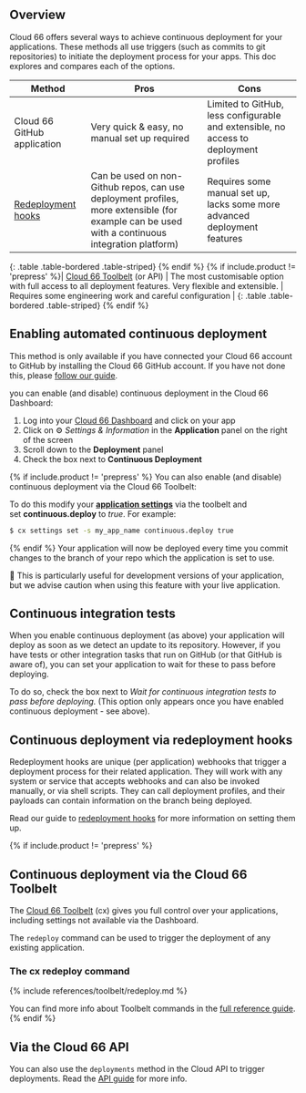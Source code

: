 ## Overview

Cloud 66 offers several ways to achieve continuous deployment for your applications. These methods all use triggers (such as commits to git repositories) to initiate the deployment process for your apps. This doc explores and compares each of the options.

| Method | Pros | Cons |
| --- | --- | --- |
| Cloud 66 GitHub application | Very quick & easy, no manual set up required | Limited to GitHub, less configurable and extensible, no access to deployment profiles |
| [Redeployment hooks](/{{page.collection}}/how-to-guides/deployment/redeployment-hook.html) | Can be used on non-Github repos, can use deployment profiles, more extensible (for example can be used with a continuous integration platform) | Requires some manual set up, lacks some more advanced deployment features |{% if include.product == 'prepress' %}
{: .table .table-bordered .table-striped}
{% endif %}
{% if include.product != 'prepress' %}| [Cloud 66 Toolbelt](#continuous-deployment-via-the-cloud-66-toolbelt) (or API) | The most customisable option with full access to all deployment features. Very flexible and extensible. | Requires some engineering work and careful configuration |
{: .table .table-bordered .table-striped}
{% endif %}

## Enabling automated continuous deployment

This method is only available if you have connected your Cloud 66 account to GitHub by installing the Cloud 66 GitHub account. If you have not done this, please [follow our guide](/{{page.collection}}/how-to-guides/common-tools/access-your-code.html).

you can enable (and disable) continuous deployment in the Cloud 66 Dashboard:

1. Log into your [Cloud 66 Dashboard](https://app.cloud66.com/) and click on your app
2. Click on ⚙️ *Settings & Information* in the **Application** panel on the right of the screen
3. Scroll down to the **Deployment** panel
4. Check the box next to **Continuous Deployment**

{% if include.product != 'prepress' %}
You can also enable (and disable) continuous deployment via the Cloud 66 Toolbelt:

To do this modify your **[application settings](/{{page.collection}}/references/toolbelt/toolbelt-commands.html#settings-set)** via the toolbelt and set **continuous.deploy** to *true*. For example:

```bash
$ cx settings set -s my_app_name continuous.deploy true
```
{% endif %}
Your application will now be deployed every time you commit changes to the branch of your repo which the application is set to use. 

<div class="notice notice-warning"><p markdown="1">
🚨 This is particularly useful for development versions of your application, but we advise caution when using this feature with your live application.
</p></div>

## Continuous integration tests

When you enable continuous deployment (as above) your application will deploy as soon as we detect an update to its repository. However, if you have tests or other integration tasks that run on GitHub (or that GitHub is aware of), you can set your application to wait for these to pass before deploying. 

To do so, check the box next to *Wait for continuous integration tests to pass before deploying.* (This option only appears once you have enabled continuous deployment - see above).

## Continuous deployment via redeployment hooks

Redeployment hooks are unique (per application) webhooks that trigger a deployment process for their related application. They will work with any system or service that accepts webhooks and can also be invoked manually, or via shell scripts. They can call deployment profiles, and their payloads can contain information on the branch being deployed.

Read our guide to [redeployment hooks](/{{page.collection}}/how-to-guides/deployment/redeployment-hook.html) for more information on setting them up.

{% if include.product != 'prepress' %}
## Continuous deployment via the Cloud 66 Toolbelt

The [Cloud 66 Toolbelt](/{{page.collection}}/quickstarts/using-cloud66-toolbelt.html) (cx) gives you full control over your applications, including settings not available via the Dashboard. 

The `redeploy` command can be used to trigger the deployment of any existing application.

### The cx redeploy command
{% include references/toolbelt/redeploy.md %}

You can find more info about Toolbelt commands in the [full reference guide](/{{page.collection}}/references/toolbelt/toolbelt-commands.html).
{% endif %}
## Via the Cloud 66 API

You can also use the `deployments` method in the Cloud API to trigger deployments. Read the [API guide](https://developers.cloud66.com/#redeploy) for more info.